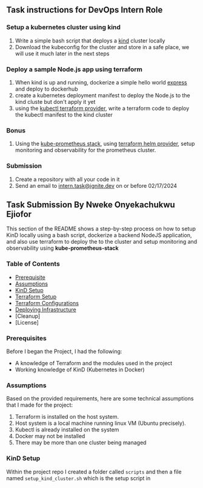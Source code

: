 ## Task instructions for DevOps Intern Role

### Setup a kubernetes cluster using kind 
1. Write a simple bash script that deploys a [kind](https://kind.sigs.k8s.io/docs/user/quick-start/)  cluster locally
2. Download the kubeconfig for the cluster and store in a safe place, we will use it much later in the next steps

### Deploy a sample Node.js app using terraform

1. When kind is up and running, dockerize a simple hello world [express](https://expressjs.com/en/starter/hello-world.html) and deploy to dockerhub
2. create a kubernetes deployment manifest to deploy the Node.js to the kind cluste but don't apply it yet
3. using the [kubectl terraform provider](https://registry.terraform.io/providers/gavinbunney/kubectl/latest/docs), write a terraform code to deploy the kubectl manifest to the kind cluster 

### Bonus

1. Using the [kube-prometheus stack](https://github.com/prometheus-community/helm-charts/blob/main/charts/kube-prometheus-stack/README.md), using [terraform helm provider](https://registry.terraform.io/providers/hashicorp/helm/latest/docs), setup monitoring and observability for the prometheus cluster.

### Submission

1. Create a repository with all your code in it
2. Send an email to intern.task@ignite.dev on or before 02/17/2024
   
## Task Submission By Nweke Onyekachukwu Ejiofor
This section of the README shows a step-by-step process on how to setup KinD locally using a bash script, dockerize a backend NodeJS application, and also use terraform to deploy the to the cluster and setup monitoring and observability using **kube-prometheus-stack**

### Table of Contents
- [Prerequisite](#prequisite)
- [Assumptions](#assumptions)
- [KinD Setup]()
- [Terraform Setup]()
- [Terraform Configurations]()
- [Deploying Infrastructure]()
- [Cleanup]
- [License]

### Prerequisites
Before I began the Project, I had the following:

- A knowledge of Terraform and the modules used in the project
- Working knowledge of KinD (Kubernetes in Docker)

### Assumptions
Based on the provided requirements, here are some technical assumptions that I made for the project:

1. Terraform is installed on the host system.
2. Host system is a local machine running linux VM (Ubuntu precisely).
3. Kubectl is already installed on the system
4. Docker may not be installed
5. There may be more than one cluster being managed

### KinD Setup
Within the project repo I created a folder called ``scripts`` and then a file named ``setup_kind_cluster.sh`` which is the setup script in 
